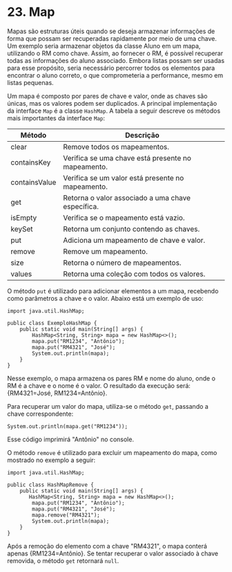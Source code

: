 # 23. Map

Mapas são estruturas úteis quando se deseja armazenar informações de forma que possam ser recuperadas rapidamente por meio de uma chave. Um exemplo seria armazenar objetos da classe Aluno em um mapa, utilizando o RM como chave. Assim, ao fornecer o RM, é possível recuperar todas as informações do aluno associado. Embora listas possam ser usadas para esse propósito, seria necessário percorrer todos os elementos para encontrar o aluno correto, o que comprometeria a performance, mesmo em listas pequenas.  

Um mapa é composto por pares de chave e valor, onde as chaves são únicas, mas os valores podem ser duplicados. A principal implementação da interface `Map` é a classe `HashMap`. A tabela a seguir descreve os métodos mais importantes da interface `Map`:

| Método        | Descrição                                          |
| ------------- | -------------------------------------------------- |
| clear         | Remove todos os mapeamentos.                       |
| containsKey   | Verifica se uma chave está presente no mapeamento. |
| containsValue | Verifica se um valor está presente no mapeamento.  |
| get           | Retorna o valor associado a uma chave específica.  |
| isEmpty       | Verifica se o mapeamento está vazio.               |
| keySet        | Retorna um conjunto contendo as chaves.            |
| put           | Adiciona um mapeamento de chave e valor.           |
| remove        | Remove um mapeamento.                              |
| size          | Retorna o número de mapeamentos.                   |
| values        | Retorna uma coleção com todos os valores.          |

O método `put` é utilizado para adicionar elementos a um mapa, recebendo como parâmetros a chave e o valor. Abaixo está um exemplo de uso:

```
import java.util.HashMap;

public class ExemploHashMap {
    public static void main(String[] args) {
        HashMap<String, String> mapa = new HashMap<>();
        mapa.put("RM1234", "Antônio");
        mapa.put("RM4321", "José");
        System.out.println(mapa);
    }
}
```

Nesse exemplo, o mapa armazena os pares RM e nome do aluno, onde o RM é a chave e o nome é o valor. O resultado da execução será: {RM4321=José, RM1234=Antônio}.

Para recuperar um valor do mapa, utiliza-se o método `get`, passando a chave correspondente:

```
System.out.println(mapa.get("RM1234"));
```

Esse código imprimirá "Antônio" no console.

O método `remove` é utilizado para excluir um mapeamento do mapa, como mostrado no exemplo a seguir:

```
import java.util.HashMap;

public class HashMapRemove {
    public static void main(String[] args) {
       HashMap<String, String> mapa = new HashMap<>();
        mapa.put("RM1234", "Antônio");
        mapa.put("RM4321", "José");
        mapa.remove("RM4321");
        System.out.println(mapa);
    }
}
```

Após a remoção do elemento com a chave "RM4321", o mapa conterá apenas {RM1234=Antônio}. Se tentar recuperar o valor associado à chave removida, o método `get` retornará `null`.